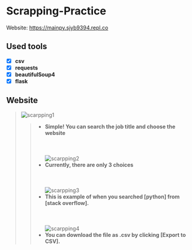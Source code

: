 # Scrapping-Practice

Website: https://mainpy.sjyb9394.repl.co

## Used tools
  - [x] __csv__
  - [x] __requests__
  - [x] __beautifulSoup4__
  - [x] __flask__
 
## Website
 
>![scarpping1](https://user-images.githubusercontent.com/69370122/104682413-9d70ed80-56c2-11eb-91f1-8fc6511f4523.PNG)<br />
>> * **Simple! You can search the job title and choose the website**<br />
<br /><br /><br />
>![scarpping2](https://user-images.githubusercontent.com/69370122/104682488-c98c6e80-56c2-11eb-9852-e3fb7d90f636.PNG)<br />
>> * **Currently, there are only 3 choices**<br />
<br /><br /><br />
>![scarpping3](https://user-images.githubusercontent.com/69370122/104682489-c98c6e80-56c2-11eb-8674-79333868a2ef.PNG)<br />
>> * **This is example of when you searched [python] from [stack overflow].**<br />
<br /><br /><br /> 
>![scarpping4](https://user-images.githubusercontent.com/69370122/104682490-c98c6e80-56c2-11eb-9006-6accfca4f504.PNG)
>> * **You can download the file as .csv by clicking [Export to CSV].**<br />

